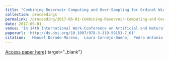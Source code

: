```yaml
---
title: "Combining Reservoir Computing and Over-Sampling for Ordinal Wind Power Ramp Prediction"
collection: proceedings
permalink: /proceeding/2017-06-01-Combining-Reservoir-Computing-and-Over-Sampling-for-Ordinal-Wind-Power-Ramp-Prediction
date: 2017-06-01
venue: 'In 14th International Work-Conference on Artificial and Natural Neural Networks (IWANN2017)'
paperurl: 'http://dx.doi.org/10.1007/978-3-319-59153-7_61'
citation: ' Manuel Dorado-Moreno,  Laura Cornejo-Bueno,  Pedro Antonio Gutiérrez,  Luis Prieto,  Sancho Salcedo-Sanz,  César Hervás-Martínez, &quot;Combining Reservoir Computing and Over-Sampling for Ordinal Wind Power Ramp Prediction.&quot; In 14th International Work-Conference on Artificial and Natural Neural Networks (IWANN2017), Lecture Notes in Computer Science (LNCS), Vol.10305, 2017, Cádiz, Spain, pp.708-719.'
---
```

[Access paper here](http://dx.doi.org/10.1007/978-3-319-59153-7_61){:target="_blank"}
